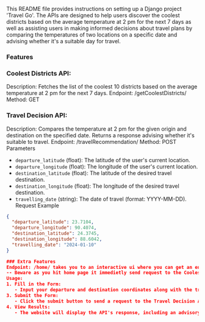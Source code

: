 <title>Travel Go Setup Readme</title>

This README file provides instructions on setting up a Django project 'Travel Go'. The APIs are designed to help users discover the coolest districts based on the average temperature at 2 pm for the next 7 days as well as assisting users in making informed decisions about travel plans by comparing the temperatures of two locations on a specific date and advising whether it's a suitable day for travel.

### Features
### Coolest Districts API:
Description: Fetches the list of the coolest 10 districts based on the average temperature at 2 pm for the next 7 days.
Endpoint: /getCoolestDistricts/
Method: GET

### Travel Decision API:
Description: Compares the temperature at 2 pm for the given origin and destination on the specified date. Returns a response advising whether it's suitable to travel.
Endpoint: /travelRecommendation/
Method: POST
Parameters
- `departure_latitude` (float): The latitude of the user's current location.
- `departure_longitude` (float): The longitude of the user's current location.
- `destination_latitude` (float): The latitude of the desired travel destination.
- `destination_longitude` (float): The longitude of the desired travel destination.
- `travelling_date` (string): The date of travel (format: YYYY-MM-DD).
Request Example
```json
{
  "departure_latitude": 23.7104,
  "departure_longitude": 90.4074,
  "destination_latitude": 24.3745,
  "destination_longitude": 88.6042,
  "travelling_date": "2024-01-10"
}

### Extra Features
Endpoint: /home/ takes you to an interactive ui where you can get an enhanced experience. This template is for testing purposes and provides a user-friendly interface to interact with the APIs.
-- Beware as you hit home page it immedietly send request to the Coolest Districts API making several calls and as your daily requests limits are suggested to remain below 10,000 calls you might not want to refresh the page too often.
Usage:
1. Fill in the Form:
   - Input your departure and destination coordinates along with the travel date.
3. Submit the Form:
   - Click the submit button to send a request to the Travel Decision API.
4. View Results:
   - The website will display the API's response, including an advisory message about the travel suitability.


